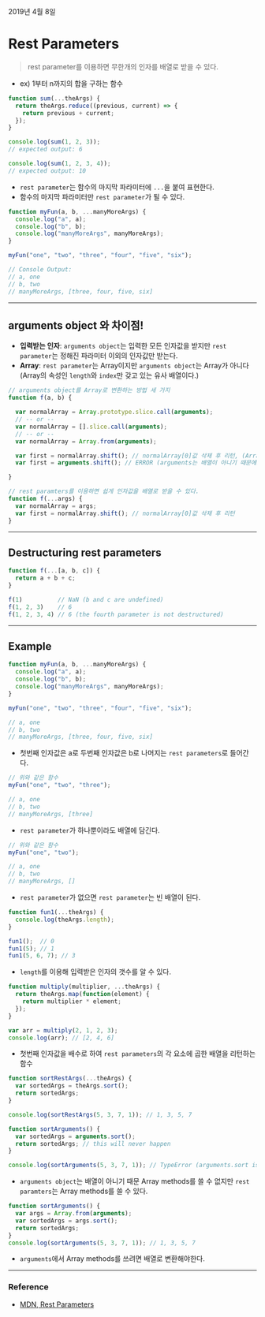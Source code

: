 2019년 4월 8일

# Rest Parameters
> rest parameter를 이용하면 무한개의 인자를 배열로 받을 수 있다.

- ex) 1부터 n까지의 합을 구하는 함수

```javascript
function sum(...theArgs) {
  return theArgs.reduce((previous, current) => {
    return previous + current;
  });
}

console.log(sum(1, 2, 3));
// expected output: 6

console.log(sum(1, 2, 3, 4));
// expected output: 10
```

- `rest parameter`는 함수의 마지막 파라미터에 `...`을 붙여 표현한다.
- 함수의 마지막 파라미터만 `rest parameter`가 될 수 있다.
  
```javascript
function myFun(a, b, ...manyMoreArgs) {
  console.log("a", a); 
  console.log("b", b);
  console.log("manyMoreArgs", manyMoreArgs); 
}

myFun("one", "two", "three", "four", "five", "six");

// Console Output:
// a, one
// b, two
// manyMoreArgs, [three, four, five, six]
```
___
## arguments object 와 차이점!

- **입력받는 인자**: `arguments object`는 입력한 모든 인자값을 받지만 `rest parameter`는 정해진 파라미터 이외의 인자값만 받는다. 
- **Array**: `rest parameter`는 Array이지만 `arguments object`는 Array가 아니다(Array의 속성인 `length`와 `index`만 갖고 있는 유사 배열이다.)

```javascript
// arguments object를 Array로 변환하는 방법 세 가지
function f(a, b) {

  var normalArray = Array.prototype.slice.call(arguments);
  // -- or --
  var normalArray = [].slice.call(arguments);
  // -- or --
  var normalArray = Array.from(arguments);

  var first = normalArray.shift(); // normalArray[0]값 삭제 후 리턴, (Array로 변환했기 때문에 배열 함수인 shift()함수를 쓸 수 있다.) 
  var first = arguments.shift(); // ERROR (arguments는 배열이 아니기 때문에 shift()함수를 쓸 수 없다.)

}

// rest paramters를 이용하면 쉽게 인자값을 배열로 받을 수 있다.
function f(...args) {
  var normalArray = args;
  var first = normalArray.shift(); // normalArray[0]값 삭제 후 리턴
}
```
___

## Destructuring rest parameters

```javascript
function f(...[a, b, c]) {
  return a + b + c;
}

f(1)          // NaN (b and c are undefined)
f(1, 2, 3)    // 6
f(1, 2, 3, 4) // 6 (the fourth parameter is not destructured)
```
___
## Example

```javascript
function myFun(a, b, ...manyMoreArgs) {
  console.log("a", a); 
  console.log("b", b);
  console.log("manyMoreArgs", manyMoreArgs); 
}

myFun("one", "two", "three", "four", "five", "six");

// a, one
// b, two
// manyMoreArgs, [three, four, five, six]
```
- 첫번째 인자값은 a로 두번째 인자값은 b로 나머지는 `rest parameters`로 들어간다.


```javascript
// 위와 같은 함수
myFun("one", "two", "three");

// a, one
// b, two
// manyMoreArgs, [three]
```
- `rest parameter`가 하나뿐이라도 배열에 담긴다.

```javascript
// 위와 같은 함수
myFun("one", "two");

// a, one
// b, two
// manyMoreArgs, []
```
- `rest parameter`가 없으면 `rest parameter`는 빈 배열이 된다.

```javascript
function fun1(...theArgs) {
  console.log(theArgs.length);
}

fun1();  // 0
fun1(5); // 1
fun1(5, 6, 7); // 3
```
- `length`를 이용해 입력받은 인자의 갯수를 알 수 있다.


```javascript
function multiply(multiplier, ...theArgs) {
  return theArgs.map(function(element) {
    return multiplier * element;
  });
}

var arr = multiply(2, 1, 2, 3); 
console.log(arr); // [2, 4, 6]
```
- 첫번째 인자값을 배수로 하여 `rest parameters`의 각 요소에 곱한 배열을 리턴하는 함수


```javascript
function sortRestArgs(...theArgs) {
  var sortedArgs = theArgs.sort();
  return sortedArgs;
}

console.log(sortRestArgs(5, 3, 7, 1)); // 1, 3, 5, 7

function sortArguments() {
  var sortedArgs = arguments.sort(); 
  return sortedArgs; // this will never happen
}

console.log(sortArguments(5, 3, 7, 1)); // TypeError (arguments.sort is not a function)
```
- `arguments object`는 배열이 아니기 때문 Array methods를 쓸 수 없지만 `rest paramters`는 Array methods를 쓸 수 있다. 

```javascript
function sortArguments() {
  var args = Array.from(arguments);
  var sortedArgs = args.sort();
  return sortedArgs;
}
console.log(sortArguments(5, 3, 7, 1)); // 1, 3, 5, 7
```
- `arguments`에서 Array methods를 쓰려면 배열로 변환해야한다.
___
### Reference

- [MDN, Rest Parameters](https://developer.mozilla.org/en-US/docs/Web/JavaScript/Reference/Functions/rest_parameters)

